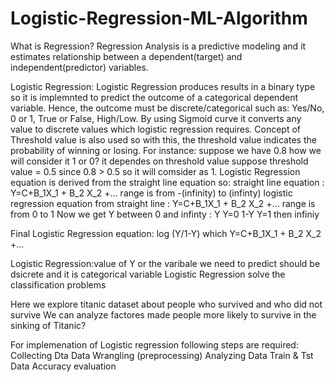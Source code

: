 # Logistic-Regression-ML-Algorithm
What is Regression?
Regression Analysis is a predictive modeling and it estimates relationship between a dependent(target) and independent(predictor) variables. 

Logistic Regression:
Logistic Regression produces results in a binary type so it is implemnted to predict the outcome of a categorical dependent variable. Hence, the outcome must be discrete/categorical such as: Yes/No, 0 or 1, True or False, High/Low.
By using Sigmoid curve it converts any value to discrete values which logistic regression requires. 
Concept of Threshold value is also used so with this, the threshold value indicates the probability of winning or losing.
For instance: suppose we have 0.8 how we will consider it 1 or 0? it dependes on threshold value suppose threshold value = 0.5 since 0.8 > 0.5 so it will comsider as 1. 
Logistic Regression equation is derived from the straight line equation so:
straight line equation : Y=C+B_1X_1 + B_2 X_2 +...                                   range is from -(infinity) to (infinty)
logistic regression equation from straight line : Y=C+B_1X_1 + B_2 X_2 +...           range is from 0 to 1
Now we get Y between 0 and infinty : Y    Y=0
                                     1-Y  Y=1 then infiniy 

Final Logistic Regression equation:   log (Y/1-Y) which Y=C+B_1X_1 + B_2 X_2 +...      
               
Logistic Regression:value of Y or the varibale we need to predict should be dsicrete and it is categorical variable
Logistic Regression solve the classification problems
 
 Here we explore titanic dataset about people who survived and who did not survive 
 We can analyze factores made people more likely to survive in the sinking of Titanic?
 
 For implemenation of Logistic regression following steps are required: 
 Collecting Dta
 Data Wrangling (preprocessing)
 Analyzing Data
 Train & Tst Data
 Accuracy evaluation


